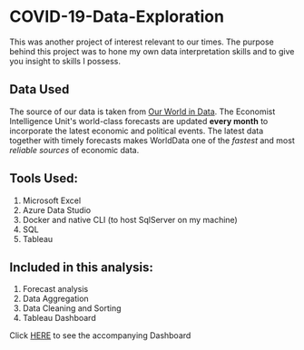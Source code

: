 # COVID-19-Data-Exploration

This was another project of interest relevant to our times. The purpose behind this project was to hone my own data interpretation skills and to give you insight to skills I possess. 

## Data Used

The source of our data is taken from [Our World in Data](https://ourworldindata.org/covid-deaths). The Economist Intelligence Unit's world-class forecasts are updated **every month** to incorporate the latest economic and political events. The latest data together with timely forecasts makes WorldData one of the *fastest* and most *reliable sources* of economic data.

## Tools Used:

1. Microsoft Excel
2. Azure Data Studio 
3. Docker and native CLI (to host SqlServer on my machine)
4. SQL
5. Tableau 

## Included in this analysis:

1. Forecast analysis
2. Data Aggregation
3. Data Cleaning and Sorting
4. Tableau Dashboard

Click [HERE](https://public.tableau.com/app/profile/mothusi8530/viz/COVID-19Dashboard_16724293724180/COVID19Dashboard) to see the accompanying Dashboard
